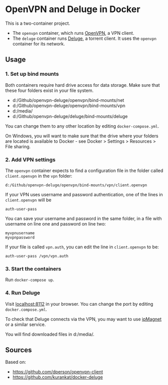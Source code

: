 # OpenVPN and Deluge in Docker

This is a two-container project.
- The `openvpn` container, which runs [OpenVPN](openvpn.net), a VPN client.
- The `deluge` container runs [Deluge](deluge-torrent.org), a torrent client. It uses the `openvpn` container for its network. 

## Usage

### 1. Set up bind mounts

Both containers require hard drive access for data storage. Make sure that these four folders exist in your file system.
- d:/Github/openvpn-deluge/openvpn/bind-mounts/net
- d:/Github/openvpn-deluge/openvpn/bind-mounts/vpn
- d:/media/
- d:/Github/openvpn-deluge/deluge/bind-mounts/deluge

You can change them to any other location by editing `docker-compose.yml`.

On Windows, you will want to make sure that the drive where your folders are located is available to Docker - see Docker > Settings > Resources > File sharing.

### 2. Add VPN settings

The `openvpn` container expects to find a configuration file in the folder called `client.openvpn` in the `vpn` folder:

```
d:/Github/openvpn-deluge/openvpn/bind-mounts/vpn/client.openvpn
```

If your VPN uses username and password authentication, one of the lines in `client.openvpn` will be
```
auth-user-pass
```

You can save your username and password in the same folder, in a file with username on line one and password on line two:

```
myvpnusername
myvpnpassword
```


If your file is called `vpn.auth`, you can edit the line in `client.openvpn` to be:
```
auth-user-pass /vpn/vpn.auth
```

### 3. Start the containers

Run `docker-compose up`.

### 4. Run Deluge

Visit [localhost:8112](localhost:8112) in your browser. You can change the port by editing `docker.compose.yml`.

To check that Deluge connects via the VPN, you may want to use [ipMagnet](http://ipmagnet.services.cbcdn.com/) or a similar service.

You will find downloaded files in d:/media/.

## Sources
Based on:
- https://github.com/dperson/openvpn-client
- https://github.com/kurankat/docker-deluge
